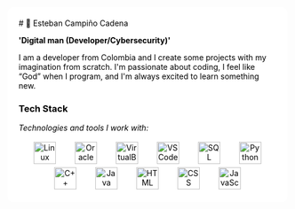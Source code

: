<div style="background-color: white; padding: 20px; border-radius: 10px; color: black;">
# 🦇 Esteban Campiño Cadena 

**'Digital man (Developer/Cybersecurity)'**

I am a developer from Colombia and I create some projects with my imagination from scratch. I'm passionate about coding, I feel like “God” when I program, and I'm always excited to learn something new.

### **Tech Stack**  
_Technologies and tools I work with:_  

<div align="center">
  <img src="https://upload.wikimedia.org/wikipedia/commons/3/35/Tux.svg" alt="Linux" width="40" style="margin: 3 15px;">
  <img src="https://upload.wikimedia.org/wikipedia/commons/5/50/Oracle_logo.svg" alt="Oracle" width="40" style="margin: 3 15px;">
  <img src="https://upload.wikimedia.org/wikipedia/commons/d/d5/Virtualbox_logo.png" alt="VirtualBox" width="40" style="margin: 3 15px;">
  <img src="https://upload.wikimedia.org/wikipedia/commons/9/9a/Visual_Studio_Code_1.35_icon.svg" alt="VS Code" width="40" style="margin: 3 15px;">
  <img src="https://upload.wikimedia.org/wikipedia/commons/2/29/Postgresql_elephant.svg" alt="SQL" width="40" style="margin: 3 15px;">
  <img src="https://upload.wikimedia.org/wikipedia/commons/c/c3/Python-logo-notext.svg" alt="Python" width="40" style="margin: 3 15px;">
  <img src="https://upload.wikimedia.org/wikipedia/commons/1/18/ISO_C%2B%2B_Logo.svg" alt="C++" width="40" style="margin: 3 15px;">
  <img src="https://upload.wikimedia.org/wikipedia/en/3/30/Java_programming_language_logo.svg" alt="Java" width="40" style="margin: 3 15px;">
  <img src="https://upload.wikimedia.org/wikipedia/commons/6/61/HTML5_logo_and_wordmark.svg" alt="HTML" width="40" style="margin: 3 15px;">
  <img src="https://upload.wikimedia.org/wikipedia/commons/d/d5/CSS3_logo_and_wordmark.svg" alt="CSS" width="40" style="margin: 3 15px;">
  <img src="https://upload.wikimedia.org/wikipedia/commons/9/99/Unofficial_JavaScript_logo_2.svg" alt="JavaScript" width="40" style="margin: 3 15px;">
</div>
